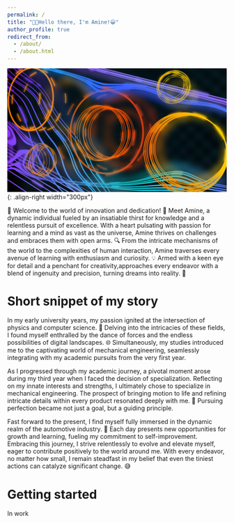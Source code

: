 ```yaml
---
permalink: /
title: "🖐🏼Hello there, I'm Amine!😀"
author_profile: true
redirect_from: 
  - /about/
  - /about.html
---
```


![Illustration of combining vision and language modalities](/images/research-4170441.jpg){: .align-right width="300px"}

🌟 Welcome to the world of innovation and dedication!
🚀 Meet Amine, a dynamic individual fueled by an insatiable thirst for knowledge and a relentless pursuit of excellence. With a heart pulsating with passion for learning and a mind as vast as the universe, Amine thrives on challenges and embraces them with open arms.
🔍 From the intricate mechanisms of the world to the complexities of human interaction, Amine traverses every avenue of learning with enthusiasm and curiosity. 💡 Armed with a keen eye for detail and a penchant for creativity,approaches every endeavor with a blend of ingenuity and precision, turning dreams into reality. 💫

Short snippet of my story
======
In my early university years, my passion ignited at the intersection of physics and computer science. 💫 Delving into the intricacies of these fields, I found myself enthralled by the dance of forces and the endless possibilities of digital landscapes. 🌐 Simultaneously, my studies introduced me to the captivating world of mechanical engineering, seamlessly integrating with my academic pursuits from the very first year.

As I progressed through my academic journey, a pivotal moment arose during my third year when I faced the decision of specialization. Reflecting on my innate interests and strengths, I ultimately chose to specialize in mechanical engineering. The prospect of bringing motion to life and refining intricate details within every product resonated deeply with me. 🚀 Pursuing perfection became not just a goal, but a guiding principle.

Fast forward to the present, I find myself fully immersed in the dynamic realm of the automotive industry. 🚗 Each day presents new opportunities for growth and learning, fueling my commitment to self-improvement. Embracing this journey, I strive relentlessly to evolve and elevate myself, eager to contribute positively to the world around me. With every endeavor, no matter how small, I remain steadfast in my belief that even the tiniest actions can catalyze significant change. 😅

Getting started
======
In work

